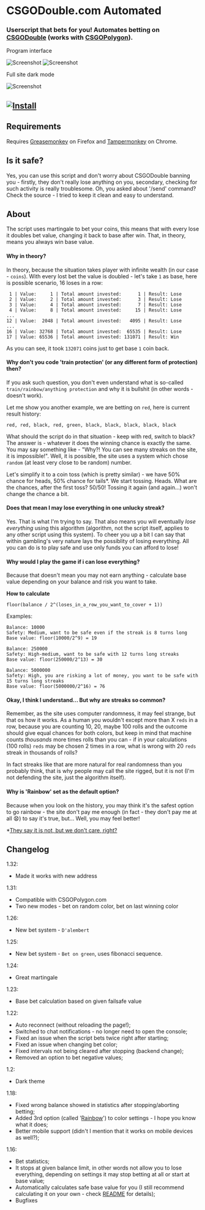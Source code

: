 # CSGODouble.com Automated
### Userscript that bets for you! Automates betting on [CSGODouble](http://www.csgodouble.com/) (works with [CSGOPolygon](http://csgopolygon.com/)).

Program interface

![Screenshot](http://i.imgur.com/JyhVpWt.png)
![Screenshot](http://i.imgur.com/eSln22D.png)

Full site dark mode

![Screenshot](http://i.imgur.com/CGpzOB1.png)

## [![Install](https://i.imgur.com/hKHfyWz.png)](https://raw.githubusercontent.com/Aareksio/csgodoubled-automated/master/csgodouble.com-automated.user.js)

## Requirements
Requires [Greasemonkey](http://www.greasespot.net/) on Firefox and [Tampermonkey](http://tampermonkey.net/) on Chrome.

## Is it safe?

Yes, you can use this script and don't worry about CSGODouble banning you - firstly, they don't really lose anything on you, secondary, checking for such activity is really troublesome.
Oh, you asked about '/send' command? Check the source - I tried to keep it clean and easy to understand.

## About

The script uses martingale to bet your coins, this means that with every lose it doubles bet value, changing it back to base after win. That, in theory, means you always win base value.

#### Why in theory?

In theory, because the situation takes player with infinite wealth (in our case - `coins`). With every lost bet the value is doubled - let's take `1` as base, here is possible scenario, 16 loses in a row:
```
 1 | Value:     1 | Total amount invested:      1 | Result: Lose
 2 | Value:     2 | Total amount invested:      3 | Result: Lose
 3 | Value:     4 | Total amount invested:      7 | Result: Lose
 4 | Value:     8 | Total amount invested:     15 | Result: Lose
...
12 | Value:  2048 | Total amount invested:   4095 | Result: Lose
...
16 | Value: 32768 | Total amount invested:  65535 | Result: Lose
17 | Value: 65536 | Total amount invested: 131071 | Result: Win
```
As you can see, it took `132071` coins just to get base `1` coin back.

#### Why don't you code 'train protection' (or any different form of protection) then?

If you ask such question, you don't even understand what is so-called `train/rainbow/anything protection` and why it is bullshit (in other words - doesn't work).

Let me show you another example, we are betting on `red`, here is current result history:
```
red, red, black, red, green, black, black, black, black, black
```
What should the script do in that situation - keep with red, switch to black?
The answer is - whatever it does the winning chance is exactly the same.
You may say something like - "Why?! You can see many streaks on the site, it is impossible!".
Well, it is possible, the site uses a system which chose `random` (at least very close to be random) number.

Let's simplify it to a coin toss (which is pretty similar) - we have 50% chance for heads, 50% chance for tails*.
We start tossing. Heads. What are the chances, after the first toss? 50/50! Tossing it again (and again...) won't change the chance a bit.

#### Does that mean I may lose everything in one unlucky streak?

Yes. That is what I'm trying to say. That also means you will eventually *lose everything* using this algorithm (algorithm, not the script itself, applies to any other script using this system).
To cheer you up a bit I can say that within gambling's very nature lays the possiblity of losing everything. All you can do is to play safe and use only funds you can afford to lose!

#### Why would I play the game if i can lose everything?

Because that doesn't mean you may not earn anything - calculate base value depending on your balance and risk you want to take.

**How to calculate**

``floor(balance / 2^(loses_in_a_row_you_want_to_cover + 1))``

Examples:
```
Balance: 10000
Safety: Medium, want to be safe even if the streak is 8 turns long
Base value: floor(10000/2^9) = 19
```
```
Balance: 250000
Safety: High-medium, want to be safe with 12 turns long streaks
Base value: floor(250000/2^13) = 30
```
```
Balance: 5000000
Safety: High, you are risking a lot of money, you want to be safe with 15 turns long streaks
Base value: floor(5000000/2^16) = 76
```

#### Okay, I think I understand... But why are streaks so common?

Remember, as the site uses computer randomness, it may feel strange, but that os how it works.
As a human you wouldn't except more than X `reds` in a row, because you are counting 10, 20, maybe 100 rolls and the outcome should give equal chances for both colors, but keep in mind that machine counts *thousands* more times rolls than you can - if in your calculations (100 rolls) `reds` may be chosen 2 times in a row, what is wrong with 20 `reds` streak in thousands of rolls?

In fact streaks like that are more natural for real randomness than you probably think, that is why people may call the site rigged, but it is not (I'm not defending the site, just the algorithm itself).


#### Why is 'Rainbow' set as the default option?

Because when you look on the history, you may think it's the safest option to go rainbow - the site don't pay me enough (in fact - they don't pay me at all :anguished:) to say it's true, but... Well, you may feel better!

*[They say it is not, but we don't care, right?](https://www.youtube.com/watch?v=AYnJv68T3MM)


## Changelog

1.32:

- Made it works with new address

1.31:

- Compatible with CSGOPolygon.com
- Two new modes - bet on random color, bet on last winning color

1.26:

- New bet system - `D'alembert`

1.25:

- New bet system - `Bet on green`, uses fibonacci sequence.

1.24:

- Great martingale

1.23:

- Base bet calculation based on given failsafe value


1.22:

- Auto reconnect (without reloading the page!);
- Switched to chat notifications - no longer need to open the console;
- Fixed an issue when the script bets twice right after starting;
- Fixed an issue when changing bet color;
- Fixed intervals not being cleared after stopping (backend change);
- Removed an option to bet negative values;


1.2:

- Dark theme


1.18:

- Fixed wrong balance showed in statistics after stopping/aborting betting;
- Added 3rd option (called '[Rainbow](https://github.com/Aareksio/csgodoubled-automated#why-is-rainbow-set-as-the-default-option)') to color settings - I hope you know what it does;
- Better mobile support (didn't I mention that it works on mobile devices as well?);


1.16:

- Bet statistics;
- It stops at given balance limit, in other words not allow you to lose everything, depending on settings it may stop betting at all or start at base value;
- Automatically calculates safe base value for you (I still recommend calculating it on your own - check [README](https://github.com/Aareksio/csgodoubled-automated#why-would-i-play-the-game-if-i-can-lose-everything) for details);
- Bugfixes

